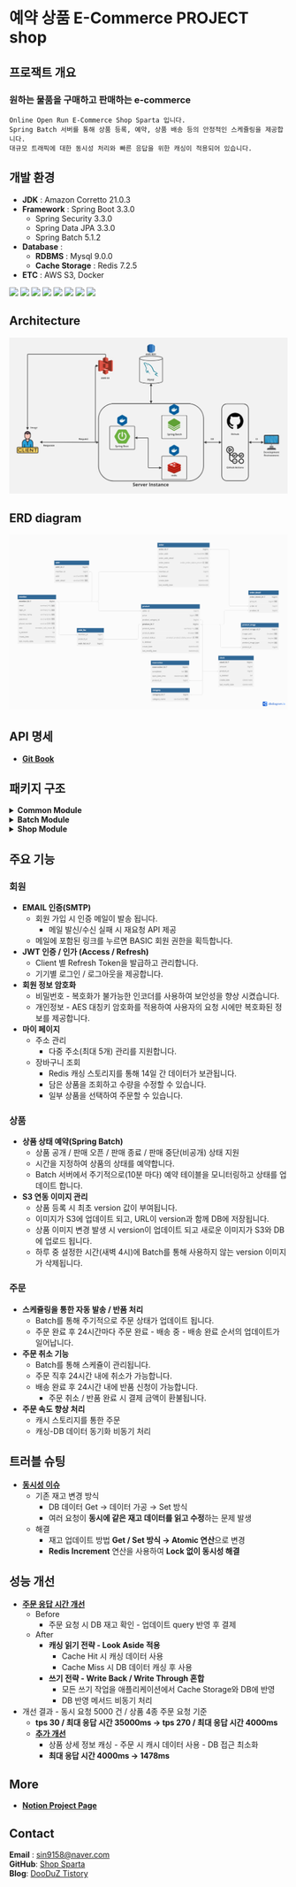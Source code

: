 # 예약 상품 E-Commerce PROJECT shop


## 프로잭트 개요

### 원하는 물품을 구매하고 판매하는 e-commerce
```
Online Open Run E-Commerce Shop Sparta 입니다. 
Spring Batch 서버를 통해 상품 등록, 예약, 상품 배송 등의 안정적인 스케쥴링을 제공합니다.
대규모 트래픽에 대한 동시성 처리와 빠른 응답을 위한 캐싱이 적용되어 있습니다.
```
## 개발 환경

* **JDK** : Amazon Corretto 21.0.3
* **Framework** : Spring Boot 3.3.0
    * Spring Security 3.3.0
    * Spring Data JPA 3.3.0
    * Spring Batch 5.1.2
* **Database** :
    * **RDBMS** : Mysql 9.0.0
    * **Cache Storage** : Redis 7.2.5
* **ETC** : AWS S3, Docker


<img src="https://img.shields.io/badge/Spring%20Boot-6DB33F?style=for-the-badge&logo=Spring%20Boot&logoColor=white"> <img src="https://img.shields.io/badge/Spring%20Security-6DB33F?style=for-the-badge&logo=springsecurity&logoColor=white"> <img src="https://img.shields.io/badge/Spring%20Batch-6DB33F?style=for-the-badge&logo=Spring&logoColor=white">
<img src="https://img.shields.io/badge/JPA/Hibernate-59666C?style=for-the-badge&logo=hibernate&logoColor=white"> <img src="https://img.shields.io/badge/Mysql-4479A1?style=for-the-badge&logo=mysql&logoColor=white"> <img src="https://img.shields.io/badge/redis-ff4438?style=for-the-badge&logo=redis&logoColor=white">
<img src="https://img.shields.io/badge/docker-2496ed?style=for-the-badge&logo=docker&logoColor=white"> <img src="https://img.shields.io/badge/AWS%20S3-ff9900?style=for-the-badge&logo=amazons3&logoColor=white">


## Architecture

![architect-screenshot]

## ERD diagram

![erd-diagram]


<!-- GETTING STARTED
## Getting Started

---

이 프로젝트를 시작하려면 아래의 단계들을 따르세요.

### 필수 요소

이 프로젝트를 실행하기 위해서는 Docker가 필요합니다.
Docker가 설치되어 있지 않은 경우, [Docker 공식 웹사이트](https://www.docker.com/get-started)에서 Docker를 다운로드하고 설치할 수 있습니다.

### 설치 및 실행

1. **Docker 설치**

   먼저, Docker를 설치합니다. 아래의 링크를 통해 자신의 운영체제에 맞는 Docker 버전을 다운로드하여 설치하세요.

    - [Docker Desktop for Windows](https://docs.docker.com/desktop/install/windows-install/)
    - [Docker Desktop for Mac](https://docs.docker.com/desktop/install/mac-install/)
    - [Docker Engine for Linux](https://docs.docker.com/engine/install/)

2. **프로젝트 클론**

* shop 프로젝트를 클론합니다.
  ```bash
  git clone https://github.com/DooDuZ/shop_sparta.git
  ```
* clone한 디렉토리로 이동하여 docker compose를 실행합니다
  ```bash
  cd shop_sparta
  
  docker compose up -d
  ```
-->

## API 명세

* **[Git Book](https://dooduzs-organization.gitbook.io/api/)**
## 패키지 구조

<details>
    <summary><Strong>Common Module</Strong> </summary>
    <img src="/images/module-structure/common-module.png" />
</details>

<details>
    <summary> <Strong>Batch Module</Strong> </summary>
    <img src="/images/module-structure/batch-module1.png" /><br>
    <img src="/images/module-structure/batch-module2.png" /><br>
</details>
<details>
    <summary> <strong>Shop Module</strong> </summary>
    <img src="/images/module-structure/shop-module1.png" /><br>
    <img src="/images/module-structure/shop-module2.png" /><br>
    <img src="/images/module-structure/shop-module3.png" /><br>
    <img src="/images/module-structure/shop-module4.png" /><br>
    <img src="/images/module-structure/shop-module5.png" /><br>
</details>


<!--
* 회원
* 상품
* 장바구니
* 주문
-->

## 주요 기능

### 회원
* **EMAIL 인증(SMTP)**
    * 회원 가입 시 인증 메일이 발송 됩니다.
        * 메일 발신/수신 실패 시 재요청 API 제공
    * 메일에 포함된 링크를 누르면 BASIC 회원 권한을 획득합니다.
* **JWT 인증 / 인가 (Access / Refresh)**
    * Client 별 Refresh Token을 발급하고 관리합니다.
    * 기기별 로그인 / 로그아웃을 제공합니다.
* **회원 정보 암호화**
    * 비밀번호 - 복호화가 불가능한 인코더를 사용하여 보안성을 향상 시켰습니다.
    * 개인정보 - AES 대칭키 암호화를 적용하여 사용자의 요청 시에만 복호화된 정보를 제공합니다.
* **마이 페이지**
    * 주소 관리
        * 다중 주소(최대 5개) 관리를 지원합니다.
    * 장바구니 조회
      * Redis 캐싱 스토리지를 통해 14일 간 데이터가 보관됩니다.
      * 담은 상품을 조회하고 수량을 수정할 수 있습니다.
      * 일부 상품을 선택하여 주문할 수 있습니다.

### 상품
* **상품 상태 예약(Spring Batch)**
    * 상품 공개 / 판매 오픈 / 판매 종료 / 판매 중단(비공개) 상태 지원
    * 시간을 지정하여 상품의 상태를 예약합니다.
    * Batch 서버에서 주기적으로(10분 마다) 예약 테이블을 모니터링하고 상태를 업데이트 합니다.
* **S3 연동 이미지 관리**
    * 상품 등록 시 최초 version 값이 부여됩니다.
    * 이미지가 S3에 업데이트 되고, URL이 version과 함께 DB에 저장됩니다.
    * 상품 이미지 변경 발생 시 version이 업데이트 되고 새로운 이미지가 S3와 DB에 업로드 됩니다.
    * 하루 중 설정한 시간(새벽 4시)에 Batch를 통해 사용하지 않는 version 이미지가 삭제됩니다.

### 주문
* **스케쥴링을 통한 자동 발송 / 반품 처리**
    * Batch를 통해 주기적으로 주문 상태가 업데이트 됩니다.
    * 주문 완료 후 24시간마다 주문 완료 - 배송 중 - 배송 완료 순서의 업데이트가 일어납니다.
* **주문 취소 기능**
    * Batch를 통해 스케쥴이 관리됩니다.
    * 주문 직후 24시간 내에 취소가 가능합니다.
    * 배송 완료 후 24시간 내에 반품 신청이 가능합니다.
        * 주문 취소 / 반품 완료 시 결제 금액이 환불됩니다.
* **주문 속도 향상 처리**
    * 캐시 스토리지를 통한 주문
    * 캐싱-DB 데이터 동기화 비동기 처리


## 트러블 슈팅


* **[동시성 이슈](https://dooduz.tistory.com/19)**
    * 기존 재고 변경 방식
        * DB 데이터 Get → 데이터 가공 → Set 방식
        * 여러 요청이 **동시에 같은 재고 데이터를 읽고 수정**하는 문제 발생
    * 해결
        * 재고 업데이트 방법 **Get / Set 방식 → Atomic 연산**으로 변경
        * **Redis Increment** 연산을 사용하여 **Lock 없이 동시성 해결**

## 성능 개선

* **[주문 응답 시간 개선](https://dooduz.tistory.com/20)**
    * Before
        * 주문 요청 시 DB 재고 확인 - 업데이트 query 반영 후 결제
    * After
        * **캐싱 읽기 전략 - Look Aside 적용**
            * Cache Hit 시 캐싱 데이터 사용
            * Cache Miss 시 DB 데이터 캐싱 후 사용
        * **쓰기 전략 - Write Back / Write Through 혼합**
            * 모든 쓰기 작업을 애플리케이션에서 Cache Storage와 DB에 반영
            * DB 반영 메서드 비동기 처리
* 개선 결과 - 동시 요청 5000 건 / 상품 4종 주문 요청 기준
    * **tps 30 / 최대 응답 시간 35000ms -> tps 270 / 최대 응답 시간 4000ms**
    * **[추가 개선](https://dooduz.tistory.com/22)**
        * 상품 상세 정보 캐싱 - 주문 시 캐시 데이터 사용 - DB 접근 최소화
        * **최대 응답 시간 4000ms -> 1478ms**

## More
* **[Notion Project Page](https://unruly-shrimp-2b4.notion.site/Online-Open-Run-E-Commerce-Shop-Sparta-357bcae266f844c6aa492918f57530ad?pvs=4)**

<!-- CONTACT -->
## Contact

**Email** : sin9158@naver.com  
**GitHub**: [Shop Sparta](https://github.com/DooDuZ/shop_sparta)  
**Blog**: [DooDuZ Tistory](https://dooduz.tistory.com/)


<!-- MARKDOWN LINKS & IMAGES -->
[architect-screenshot]: images/Architect.jpg
[erd-diagram]: images/erd5주차.png


<!-- 기능 목록
### Itellic은 구현 가능성
- User
    - 공통 기능
        - 회원 가입
            - 이메일 인증
        - 로그인
        - 로그아웃
        - 회원 정보 변경
            - 비밀번호
            - 주소
            - 전화번호
    - Role별 기능
        - 관리자
        - 구매자
            - *유저 등급 시스템*
                - *등급에 따른 할인/적립 정책 등 적용*
                - *상위 등급 한정 판매 상품 지정*
            - Details
                - 관심 상품 목록 조회
                - 구매 목록 조회
- Product
    - 상품 등록
    - 상품 삭제
    - 다수 데이터 조회
        - 목록
            - 전체 상품
            - *카테고리 별 상품*
            - *검색 목록*
                - *이름 포함*
                - *내용 포함*
    - 개별 상품 상세 조회
- Order
    - 장바구니(1주차 요구사항의 wishList)
        - 담기
        - 상품 목록 조회
        - 상품 수량 변경
        - 상품 제거
        - 주문
    - 주문 목록
      - 주문 확정 (주문 레코드 생성)
      - 주문 상태 조회
          - *배송 조회*
      - 주문 취소
          - 재고 반영
      - 반품
          - 재고 반영(D+1)
-->